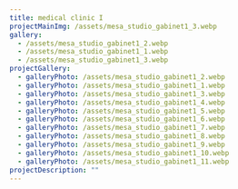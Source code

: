 ```yaml
---
title: medical clinic I
projectMainImg: /assets/mesa_studio_gabinet1_3.webp
gallery:
  - /assets/mesa_studio_gabinet1_2.webp
  - /assets/mesa_studio_gabinet1_1.webp
  - /assets/mesa_studio_gabinet1_3.webp
projectGallery:
  - galleryPhoto: /assets/mesa_studio_gabinet1_2.webp
  - galleryPhoto: /assets/mesa_studio_gabinet1_1.webp
  - galleryPhoto: /assets/mesa_studio_gabinet1_3.webp
  - galleryPhoto: /assets/mesa_studio_gabinet1_4.webp
  - galleryPhoto: /assets/mesa_studio_gabinet1_5.webp
  - galleryPhoto: /assets/mesa_studio_gabinet1_6.webp
  - galleryPhoto: /assets/mesa_studio_gabinet1_7.webp
  - galleryPhoto: /assets/mesa_studio_gabinet1_8.webp
  - galleryPhoto: /assets/mesa_studio_gabinet1_9.webp
  - galleryPhoto: /assets/mesa_studio_gabinet1_10.webp
  - galleryPhoto: /assets/mesa_studio_gabinet1_11.webp
projectDescription: ""
---
```

